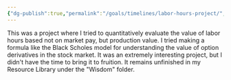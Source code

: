 ```yaml
---
{"dg-publish":true,"permalink":"/goals/timelines/labor-hours-project/","tags":["timeline","personal","laborhours"],"created":"","updated":""}
---
```



This was a project where I tried to quantitatively evaluate the value of labor hours based not on market pay, but production value. I tried making a formula like the Black Scholes model for understanding the value of option derivatives in the stock market. It was an extremely interesting project, but I didn't have the time to bring it to fruition. It remains unfinished in my Resource Library under the "Wisdom" folder.